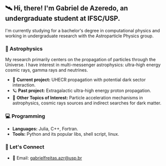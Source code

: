 ## 🛰️ Hi, there! I'm Gabriel de Azeredo, an undergraduate student at IFSC/USP.

I'm currently studying for a bachelor's degree in computational physics and working in undergraduate research with the Astroparticle Physics group. 

### 🌌 Astrophysics

My research primarily centers on the propagation of particles through the Universe. I have interest in multi-messenger astrophysics: ultra-high energy cosmic rays, gamma rays and neutrines.

- 🔭 **Current project:** UHECR propagation with potential dark sector interaction.
- 🪐 **Past project:** Extragalactic ultra-high energy proton propagation.
- 🚀 **Other Topics of Interest:** Particle acceleration mechanisms in astrophysics, cosmic rays sources and indirect searches for dark matter.

### 💻 Programming

- **Languages:** Julia, C++, Fortran.
- **Tools:** Python and its popular libs, shell script, linux.

### 📡 Let's Connect

- 📧 Email: gabrielfreitas.azr@usp.br
